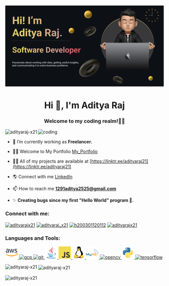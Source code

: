 ![logo](https://github.com/AdityaRaj-X21/AdityaRaj-X21/blob/main/Github%20Banner.png)

<h1 align="center">Hi 👋, I'm Aditya Raj</h1>
<h3 align="center">Welcome to my coding realm!👨‍💻</h3>

<img align="right" alt="coding" width="400" src="https://repository-images.githubusercontent.com/462900780/0a10af70-6cbf-46df-9071-0ff586a3b1d6">

<p align="left"> <img src="https://komarev.com/ghpvc/?username=adityaraj-x21&label=Profile%20views&color=0e75b6&style=flat" alt="adityaraj-x21" /> </p>

- 🔭 I’m currently working as **Freelancer.**

- 🙋‍♂️ Welcome to My Portfolio [My_Portfolio](https://adityaraj-x21.github.io/MyPortfolio/)

- 👨‍💻 All of my projects are available at [https://linktr.ee/adityaraj21](https://linktr.ee/adityaraj21)

- 🌎 Connect with me [LinkedIn](https://www.linkedin.com/in/adityarajx21/)

- 📫 How to reach me **1291aditya2525@gmail.com**

- ✨ **Creating bugs since my first "Hello World" program 🐞.**

<h3 align="left">Connect with me:</h3>
<p align="left">
<a href="https://linkedin.com/in/adityarajx21" target="blank"><img align="center" src="https://raw.githubusercontent.com/rahuldkjain/github-profile-readme-generator/master/src/images/icons/Social/linked-in-alt.svg" alt="adityarajx21" height="30" width="40" /></a>
<a href="https://instagram.com/adityaraj_x21" target="blank"><img align="center" src="https://raw.githubusercontent.com/rahuldkjain/github-profile-readme-generator/master/src/images/icons/Social/instagram.svg" alt="adityaraj_x21" height="30" width="40" /></a>
<a href="https://www.hackerrank.com/h200301120112" target="blank"><img align="center" src="https://raw.githubusercontent.com/rahuldkjain/github-profile-readme-generator/master/src/images/icons/Social/hackerrank.svg" alt="h200301120112" height="30" width="40" /></a>
<a href="https://www.leetcode.com/adityarajx21" target="blank"><img align="center" src="https://raw.githubusercontent.com/rahuldkjain/github-profile-readme-generator/master/src/images/icons/Social/leet-code.svg" alt="adityarajx21" height="30" width="40" /></a>
</p>

<h3 align="left">Languages and Tools:</h3>
<p align="left"> <a href="https://aws.amazon.com" target="_blank" rel="noreferrer"> <img src="https://raw.githubusercontent.com/devicons/devicon/master/icons/amazonwebservices/amazonwebservices-original-wordmark.svg" alt="aws" width="40" height="40"/> </a> <a href="https://cloud.google.com" target="_blank" rel="noreferrer"> <img src="https://www.vectorlogo.zone/logos/google_cloud/google_cloud-icon.svg" alt="gcp" width="40" height="40"/> </a> <a href="https://git-scm.com/" target="_blank" rel="noreferrer"> <img src="https://www.vectorlogo.zone/logos/git-scm/git-scm-icon.svg" alt="git" width="40" height="40"/> </a> <a href="https://www.java.com" target="_blank" rel="noreferrer"> <img src="https://raw.githubusercontent.com/devicons/devicon/master/icons/java/java-original.svg" alt="java" width="40" height="40"/> </a> <a href="https://developer.mozilla.org/en-US/docs/Web/JavaScript" target="_blank" rel="noreferrer"> <img src="https://raw.githubusercontent.com/devicons/devicon/master/icons/javascript/javascript-original.svg" alt="javascript" width="40" height="40"/> </a> <a href="https://www.linux.org/" target="_blank" rel="noreferrer"> <img src="https://raw.githubusercontent.com/devicons/devicon/master/icons/linux/linux-original.svg" alt="linux" width="40" height="40"/> </a> <a href="https://www.mysql.com/" target="_blank" rel="noreferrer"> <img src="https://raw.githubusercontent.com/devicons/devicon/master/icons/mysql/mysql-original-wordmark.svg" alt="mysql" width="40" height="40"/> </a> <a href="https://opencv.org/" target="_blank" rel="noreferrer"> <img src="https://www.vectorlogo.zone/logos/opencv/opencv-icon.svg" alt="opencv" width="40" height="40"/> </a> <a href="https://www.python.org" target="_blank" rel="noreferrer"> <img src="https://raw.githubusercontent.com/devicons/devicon/master/icons/python/python-original.svg" alt="python" width="40" height="40"/> </a> <a href="https://www.tensorflow.org" target="_blank" rel="noreferrer"> <img src="https://www.vectorlogo.zone/logos/tensorflow/tensorflow-icon.svg" alt="tensorflow" width="40" height="40"/> </a> </p>

<p><img align="left" src="https://github-readme-stats.vercel.app/api/top-langs?username=adityaraj-x21&show_icons=true&locale=en&layout=compact" alt="adityaraj-x21" /></p>

<p>&nbsp;<img align="center" src="https://github-readme-stats.vercel.app/api?username=adityaraj-x21&show_icons=true&locale=en" alt="adityaraj-x21" /></p>

<p><img align="center" src="https://github-readme-streak-stats.herokuapp.com/?user=adityaraj-x21&" alt="adityaraj-x21" /></p>
